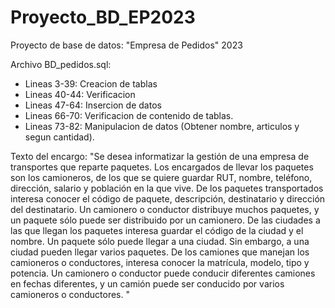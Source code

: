 # Proyecto_BD_EP2023
Proyecto de base de datos: "Empresa de Pedidos" 2023

Archivo BD_pedidos.sql:
- Lineas 3-39:   Creacion de tablas
- Lineas 40-44:  Verificacion
- Lineas 47-64:  Insercion de datos
- Lineas 66-70:  Verificacion de contenido de tablas.
- Lineas 73-82:  Manipulacion de datos (Obtener nombre, articulos y segun cantidad).

Texto del encargo:
"Se desea informatizar la gestión de una empresa de transportes que reparte paquetes. Los encargados de llevar los paquetes son los camioneros, de los que se quiere guardar RUT, nombre, teléfono, dirección, salario y población en la que vive. 
De los paquetes transportados interesa conocer el código de paquete, descripción, destinatario y dirección del destinatario. Un camionero o conductor distribuye muchos paquetes, y un paquete sólo puede ser distribuido por un camionero. 
De las ciudades a las que llegan los paquetes interesa guardar el código de la ciudad y el nombre. Un paquete sólo puede llegar a una ciudad. Sin embargo, a una ciudad pueden llegar varios paquetes. 
De los camiones que manejan los camioneros o conductores, interesa conocer la matrícula, modelo, tipo y potencia. Un camionero o conductor puede conducir diferentes camiones en fechas diferentes, y un camión puede ser conducido por  varios camioneros o conductores. "
